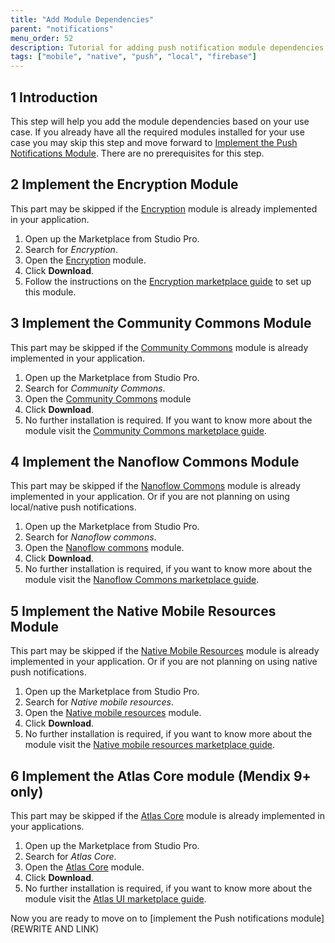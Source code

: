 ```yaml
---
title: "Add Module Dependencies"
parent: "notifications"
menu_order: 52
description: Tutorial for adding push notification module dependencies.
tags: ["mobile", "native", "push", "local", "firebase"]
---
```


## 1 Introduction

This step will help you add the module dependencies based on your use case. If you already have all the required modules installed for your use case you may skip this step and move forward to [Implement the Push Notifications Module](LINKHERE). There are no prerequisites for this step.

## 2 Implement the Encryption Module

This part may be skipped if the [Encryption](https://marketplace.mendix.com/link/component/1011) module is already implemented in your application.

1. Open up the Marketplace from Studio Pro.
1. Search for *Encryption*.
1. Open the [Encryption](https://marketplace.mendix.com/link/component/1011) module. 
1. Click **Download**.
1. Follow the instructions on the [Encryption marketplace guide](https://docs.mendix.com/appstore/modules/encryption) to set up this module.

## 3 Implement the Community Commons Module

This part may be skipped if the [Community Commons](https://marketplace.mendix.com/link/component/170) module is already implemented in your application.

1. Open up the Marketplace from Studio Pro.
1. Search for *Community Commons*.
1. Open the [Community Commons](https://marketplace.mendix.com/link/component/170) module
1. Click **Download**.
1. No further installation is required. If you want to know more about the module visit the [Community Commons marketplace guide](https://docs.mendix.com/appstore/modules/community-commons-function-library).

## 4 Implement the Nanoflow Commons Module

This part may be skipped if the [Nanoflow Commons](https://marketplace.mendix.com/link/component/109515/Mendix/Nanoflow-Commons) module is already implemented in your application. Or if you are not planning on using local/native push notifications.

1. Open up the Marketplace from Studio Pro.
1. Search for *Nanoflow commons*.
1. Open the [Nanoflow commons](https://marketplace.mendix.com/link/component/109515/Mendix/Nanoflow-Commons) module.
1. Click **Download**.
1. No further installation is required, if you want to know more about the module visit the [Nanoflow Commons marketplace guide](https://docs.mendix.com/appstore/modules/nanoflow-commons).

## 5 Implement the Native Mobile Resources Module

This part may be skipped if the [Native Mobile Resources](https://marketplace.mendix.com/link/component/109513/Mendix/Native-Mobile-Resources) module is already implemented in your application. Or if you are not planning on using native push notifications.

1. Open up the Marketplace from Studio Pro.
1. Search for *Native mobile resources*.
1. Open the [Native mobile resources](https://marketplace.mendix.com/link/component/109513/Mendix/Native-Mobile-Resources) module.
1. Click **Download**.
1. No further installation is required, if you want to know more about the module visit the [Native mobile resources marketplace guide](https://docs.mendix.com/appstore/modules/native-mobile-resources).

## 6 Implement the Atlas Core module (Mendix 9+ only)

This part may be skipped if the [Atlas Core](https://marketplace.mendix.com/link/component/117187/Mendix/Atlas-Core) module is already implemented in your applications.

1. Open up the Marketplace from Studio Pro.
1. Search for *Atlas Core*.
1. Open the [Atlas Core](https://marketplace.mendix.com/link/component/117187/Mendix/Atlas-Core) module.
1. Click **Download**.
1. No further installation is required, if you want to know more about the module visit the [Atlas UI marketplace guide](https://docs.mendix.com/appstore/modules/atlas-ui-resources).

Now you are ready to move on to [implement the Push notifications module](REWRITE AND LINK)
